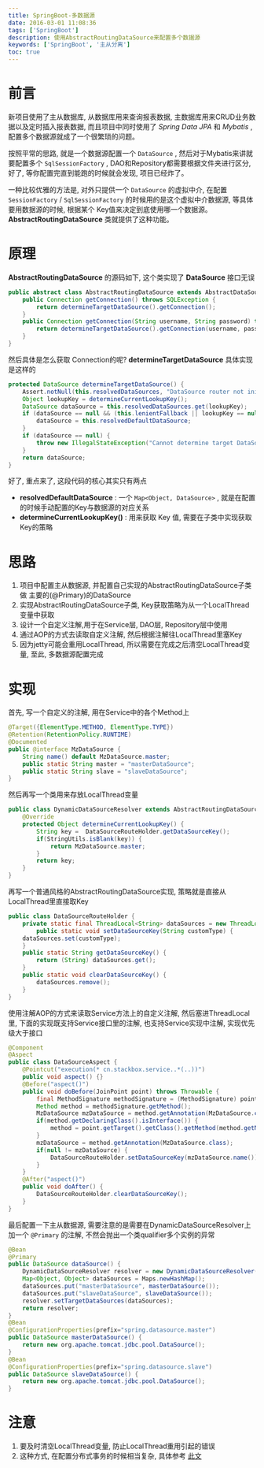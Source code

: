 ```yaml
---
title: SpringBoot-多数据源
date: 2016-03-01 11:08:36
tags: ['SpringBoot']
description: 使用AbstractRoutingDataSource来配置多个数据源
keywords: ['SpringBoot', '主从分离']
toc: true
---
```


# 前言

新项目使用了主从数据库, 从数据库用来查询报表数据, 主数据库用来CRUD业务数据以及定时插入报表数据, 而且项目中同时使用了 *Spring Data JPA* 和 *Mybatis* , 配置多个数据源就成了一个很繁琐的问题。

按照平常的思路, 就是一个数据源配置一个 `DataSource` , 然后对于Mybatis来讲就要配置多个 `SqlSessionFactory` , DAO和Repository都需要根据文件夹进行区分, 好了, 等你配置完直到能跑的时候就会发现, 项目已经炸了。

一种比较优雅的方法是, 对外只提供一个 `DataSource` 的虚拟中介, 在配置 `SessionFactory` / `SqlSessionFactory` 的时候用的是这个虚拟中介数据源, 等具体要用数据源的时候, 根据某个 Key值来决定到底使用哪一个数据源。 __AbstractRoutingDataSource__ 类就提供了这种功能。


# 原理

**AbstractRoutingDataSource** 的源码如下, 这个类实现了 **DataSource** 接口无误

```java
public abstract class AbstractRoutingDataSource extends AbstractDataSource implements InitializingBean {
    public Connection getConnection() throws SQLException {  
        return determineTargetDataSource().getConnection();  
    } 
    public Connection getConnection(String username, String password) throws SQLException {  
        return determineTargetDataSource().getConnection(username, password);  
    }
}
```

然后具体是怎么获取 Connection的呢? **determineTargetDataSource** 具体实现是这样的

```java
protected DataSource determineTargetDataSource() {  
    Assert.notNull(this.resolvedDataSources, "DataSource router not initialized");  
    Object lookupKey = determineCurrentLookupKey();  
    DataSource dataSource = this.resolvedDataSources.get(lookupKey);  
    if (dataSource == null && (this.lenientFallback || lookupKey == null)) {  
        dataSource = this.resolvedDefaultDataSource;  
    }  
    if (dataSource == null) {  
        throw new IllegalStateException("Cannot determine target DataSource for lookup key [" + lookupKey + "]");  
    }  
    return dataSource;  
}
```

好了, 重点来了, 这段代码的核心其实只有两点

+ **resolvedDefaultDataSource** : 一个 `Map<Object, DataSource>` , 就是在配置的时候手动配置的Key与数据源的对应关系
+ **determineCurrentLookupKey()** : 用来获取 Key 值, 需要在子类中实现获取Key的策略

# 思路

1. 项目中配置主从数据源, 并配置自己实现的AbstractRoutingDataSource子类做 主要的(@Primary)的DataSource
2. 实现AbstractRoutingDataSource子类, Key获取策略为从一个LocalThread变量中获取
3. 设计一个自定义注解,用于在Service层, DAO层, Repository层中使用
4. 通过AOP的方式去读取自定义注解, 然后根据注解往LocalThread里塞Key
5. 因为jetty可能会重用LocalThread, 所以需要在完成之后清空LocalThread变量, 至此, 多数据源配置完成

# 实现

首先, 写一个自定义的注解, 用在Service中的各个Method上

```java
@Target({ElementType.METHOD, ElementType.TYPE})
@Retention(RetentionPolicy.RUNTIME)
@Documented
public @interface MzDataSource {
    String name() default MzDataSource.master;
    public static String master = "masterDataSource";
    public static String slave = "slaveDataSource";
}
```

然后再写一个类用来存放LocalThread变量

```java
public class DynamicDataSourceResolver extends AbstractRoutingDataSource {
    @Override
    protected Object determineCurrentLookupKey() {
        String key =  DataSourceRouteHolder.getDataSourceKey();
        if(StringUtils.isBlank(key)) {
            return MzDataSource.master;
        }
        return key;
    }
}
```

再写一个普通风格的AbstractRoutingDataSource实现, 策略就是直接从LocalThread里直接取Key

```java
public class DataSourceRouteHolder {
    private static final ThreadLocal<String> dataSources = new ThreadLocal<>();
        public static void setDataSourceKey(String customType) {
    dataSources.set(customType);
    }
    public static String getDataSourceKey() {
        return (String) dataSources.get();
    }
    public static void clearDataSourceKey() {
        dataSources.remove();
    }
}
```

使用注解AOP的方式来读取Service方法上的自定义注解, 然后塞进ThreadLocal里, 下面的实现既支持Service接口里的注解, 也支持Service实现中注解, 实现优先级大于接口

```java
@Component
@Aspect
public class DataSourceAspect {
    @Pointcut("execution(* cn.stackbox.service..*(..))")
    public void aspect() {}
    @Before("aspect()")
    public void doBefore(JoinPoint point) throws Throwable {
        final MethodSignature methodSignature = (MethodSignature) point.getSignature();
        Method method = methodSignature.getMethod();
        MzDataSource mzDataSource = method.getAnnotation(MzDataSource.class);
        if(method.getDeclaringClass().isInterface()) {
            method = point.getTarget().getClass().getMethod(method.getName(), method.getParameterTypes());
        }
        mzDataSource = method.getAnnotation(MzDataSource.class);
        if(null != mzDataSource) {
            DataSourceRouteHolder.setDataSourceKey(mzDataSource.name());
        }
    }
    @After("aspect()")
    public void doAfter() {
        DataSourceRouteHolder.clearDataSourceKey();
    }
}
```

最后配置一下主从数据源, 需要注意的是需要在DynamicDataSourceResolver上加一个 `@Primary` 的注解, 不然会抛出一个类qualifier多个实例的异常

```java
@Bean
@Primary
public DataSource dataSource() {
    DynamicDataSourceResolver resolver = new DynamicDataSourceResolver();
    Map<Object, Object> dataSources = Maps.newHashMap();
    dataSources.put("masterDataSource", masterDataSource());
    dataSources.put("slaveDataSource", slaveDataSource());
    resolver.setTargetDataSources(dataSources);
    return resolver;
}
@Bean
@ConfigurationProperties(prefix="spring.datasource.master")
public DataSource masterDataSource() {
    return new org.apache.tomcat.jdbc.pool.DataSource();
}
@Bean
@ConfigurationProperties(prefix="spring.datasource.slave")
public DataSource slaveDataSource() {
    return new org.apache.tomcat.jdbc.pool.DataSource();
}
```

# 注意

1. 要及时清空LocalThread变量, 防止LocalThread重用引起的错误
2. 这种方式, 在配置分布式事务的时候相当复杂, 具体参考 [此文](http://hungryant.github.io/java/2015/11/26/java-spring-boot-jta.html)

	





